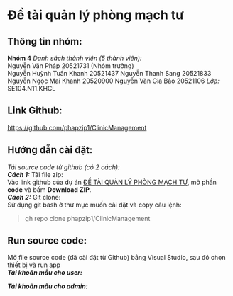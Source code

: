 # Đề tài quản lý phòng mạch tư 
## Thông tin nhóm: 
**Nhóm 4**
*Danh sách thành viên (5 thành viên):*  
	Nguyễn Văn Pháp 				20521731 (Nhóm trưởng) 			
	Nguyễn Huỳnh Tuấn Khanh 		20521437 
	Nguyễn Thanh Sang 				20521833 
	Nguyễn Ngọc Mai Khanh 			20520900 
	Nguyễn Văn Gia Bảo 				20521106 
*Lớp:* SE104.N11.KHCL    
## Link Github:  
https://github.com/phapzip1/ClinicManagement 
## Hướng dẫn cài đặt:
*Tải source code từ github (có 2 cách):*   
***Cách 1:*** Tải file zip:  
Vào link github của dự án [ĐỀ TÀI QUẢN LÝ PHÒNG MẠCH TƯ](https://github.com/phapzip1/ClinicManagement), mở phần **code** và bấm **Download ZIP**.  
***Cách 2:*** Git clone:  
Sử dụng git bash ở thư mục muốn cài đặt và copy câu lệnh:   
>gh repo clone phapzip1/ClinicManagement   
## Run source code:   
Mở file source code (đã cài đặt từ Github) bằng Visual Studio, sau đó chọn thiết bị và run app   
***Tài khoản mẫu cho user:***  

***Tài khoản mẫu cho admin:***   


